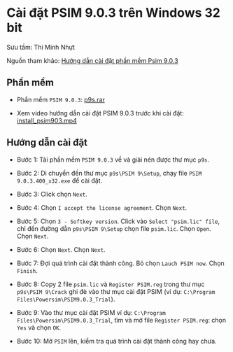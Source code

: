# Cài đặt PSIM 9.0.3 trên Windows 32 bit

Sưu tầm: Thi Minh Nhựt

Nguồn tham khảo: [Hướng dẫn cài đặt phần mềm Psim 9.0.3](https://www.youtube.com/watch?v=hwJfhHAQ-H0)

## Phần mềm

* Phần mềm `PSIM 9.0.3`: [p9s.rar](https://drive.google.com/file/d/0BwKQkbSEXWHFdUtoVmM1SFVQMTA/view?usp=sharing)

* Xem video hướng dẫn cài đặt PSIM 9.0.3 trước khi cài đặt: [install_psim903.mp4](https://drive.google.com/file/d/0BwKQkbSEXWHFNzJnT0FCbUphd28/view?usp=sharing)

## Hướng dẫn cài đặt

* Bước 1: Tải phần mềm `PSIM 9.0.3` về và giải nén được thư mục `p9s`.

* Bước 2: Di chuyển đến thư mục `p9s\PSIM 9\Setup`, chạy file `PSIM 9.0.3.400_x32.exe` để cài đặt.

* Bước 3: Click chọn `Next`. 

* Bước 4: Chọn `I accept the license agreement`. Chọn `Next`.

* Bước 5: Chọn `3 - Softkey version`. Click vào `Select "psim.lic" file`, chỉ đến đường dẫn `p9s\PSIM 9\Setup` chọn file `psim.lic`. Chọn `Open`. Chọn `Next`.

* Bước 6: Chọn `Next`. Chọn `Next`. 

* Bước 7: Đợi quá trình cài đặt thành công. Bỏ chọn `Lauch PSIM now`. Chọn `Finish`.

* Bước 8: Copy 2 file `psim.lic` và `Register PSIM.reg` trong thư mục `p9s\PSIM 9\Crack` ghi đè vào thư mục cài đặt PSIM (ví dụ: `C:\Program Files\Powersim\PSIM9.0.3_Trial`).

* Bước 9: Vào thư mục cài đặt PSIM ví dụ: `C:\Program Files\Powersim\PSIM9.0.3_Trial`, tìm và mở file `Register PSIM.reg`: chọn `Yes` và chọn `OK`.

* Bước 10: Mở `PSIM` lên, kiểm tra quá trình cài đặt thành công hay chưa.